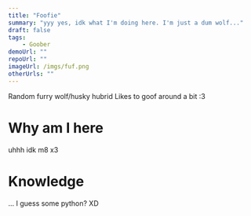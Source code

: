 ```yaml
---
title: "Foofie"
summary: "yyy yes, idk what I'm doing here. I'm just a dum wolf..."
draft: false
tags:
    - Goober
demoUrl: ""
repoUrl: ""
imageUrl: /imgs/fuf.png
otherUrls: ""
---
```


Random furry wolf/husky hubrid
Likes to goof around a bit :3

# Why am I here
uhhh idk m8 x3

# Knowledge
... I guess some python? XD